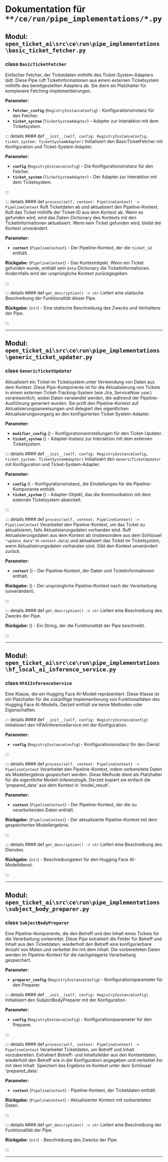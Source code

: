 # Dokumentation für `**/ce/run/pipe_implementations/*.py`

## Modul: `open_ticket_ai\src\ce\run\pipe_implementations\basic_ticket_fetcher.py`


### <span style='text-info'>class</span> `BasicTicketFetcher`

Einfacher Fetcher, der Ticketdaten mithilfe des Ticket-System-Adapters lädt.
Diese Pipe ruft Ticketinformationen aus einem externen Ticketsystem mithilfe des bereitgestellten Adapters ab. Sie dient als Platzhalter für komplexere Fetching-Implementierungen.

**Parameter:**

- **`fetcher_config`** (``RegistryInstanceConfig``) - Konfigurationsinstanz für den Fetcher.
- **`ticket_system`** (``TicketSystemAdapter``) - Adapter zur Interaktion mit dem Ticketsystem.


::: details #### <Badge type="info" text="method"/> <span class='text-warning'>def</span> `__init__(self, config: RegistryInstanceConfig, ticket_system: TicketSystemAdapter)`
Initialisiert den BasicTicketFetcher mit Konfiguration und Ticket-System-Adapter.

**Parameter:**

- **`config`** (``RegistryInstanceConfig``) - Die Konfigurationsinstanz für den Fetcher.
- **`ticket_system`** (``TicketSystemAdapter``) - Der Adapter zur Interaktion mit dem Ticketsystem.

:::


::: details #### <Badge type="info" text="method"/> <span class='text-warning'>def</span> `process(self, context: PipelineContext) -> PipelineContext`
Ruft Ticketdaten ab und aktualisiert den Pipeline-Kontext.
Ruft das Ticket mithilfe der Ticket-ID aus dem Kontext ab. Wenn es gefunden wird, wird das Daten-Dictionary des Kontexts mit den Ticketinformationen aktualisiert. Wenn kein Ticket gefunden wird, bleibt der Kontext unverändert.

**Parameter:**

- **`context`** (``PipelineContext``) - Der Pipeline-Kontext, der die `ticket_id` enthält.

**Rückgabe:** (``PipelineContext``) - Das Kontextobjekt. Wenn ein Ticket gefunden wurde, enthält sein `data`-Dictionary die Ticketinformationen. Andernfalls wird der ursprüngliche Kontext zurückgegeben.

:::


::: details #### <Badge type="info" text="method"/> <span class='text-warning'>def</span> `get_description() -> str`
Liefert eine statische Beschreibung der Funktionalität dieser Pipe.

**Rückgabe:** (`str`) - Eine statische Beschreibung des Zwecks und Verhaltens der Pipe.

:::


---

## Modul: `open_ticket_ai\src\ce\run\pipe_implementations\generic_ticket_updater.py`


### <span style='text-info'>class</span> `GenericTicketUpdater`

Aktualisiert ein Ticket im Ticketsystem unter Verwendung von Daten aus dem Kontext.
Diese Pipe-Komponente ist für die Aktualisierung von Tickets in einem externen Ticket-Tracking-System (wie Jira, ServiceNow usw.) verantwortlich, wobei Daten verwendet werden, die während der Pipeline-Ausführung generiert wurden. Sie prüft den Pipeline-Kontext auf Aktualisierungsanweisungen und delegiert den eigentlichen Aktualisierungsvorgang an den konfigurierten Ticket-System-Adapter.

**Parameter:**

- **`modifier_config`** () - Konfigurationseinstellungen für den Ticket-Updater.
- **`ticket_system`** () - Adapter-Instanz zur Interaktion mit dem externen Ticketsystem.


::: details #### <Badge type="info" text="method"/> <span class='text-warning'>def</span> `__init__(self, config: RegistryInstanceConfig, ticket_system: TicketSystemAdapter)`
Initialisiert den `GenericTicketUpdater` mit Konfiguration und Ticket-System-Adapter.

**Parameter:**

- **`config`** () - Konfigurationsinstanz, die Einstellungen für die Pipeline-Komponente enthält.
- **`ticket_system`** () - Adapter-Objekt, das die Kommunikation mit dem externen Ticketsystem abwickelt.

:::


::: details #### <Badge type="info" text="method"/> <span class='text-warning'>def</span> `process(self, context: PipelineContext) -> PipelineContext`
Verarbeitet den Pipeline-Kontext, um das Ticket zu aktualisieren, falls Aktualisierungsdaten vorhanden sind.
Ruft Aktualisierungsdaten aus dem Kontext ab (insbesondere aus dem Schlüssel `"update_data"` in `context.data`) und aktualisiert das Ticket im Ticketsystem, wenn Aktualisierungsdaten vorhanden sind. Gibt den Kontext unverändert zurück.

**Parameter:**

- **`context`** () - Der Pipeline-Kontext, der Daten und Ticketinformationen enthält.

**Rückgabe:** () - Der ursprüngliche Pipeline-Kontext nach der Verarbeitung (unverändert).

:::


::: details #### <Badge type="info" text="method"/> <span class='text-warning'>def</span> `get_description() -> str`
Liefert eine Beschreibung des Zwecks der Pipe.

**Rückgabe:** () - Ein String, der die Funktionalität der Pipe beschreibt.

:::


---

## Modul: `open_ticket_ai\src\ce\run\pipe_implementations\hf_local_ai_inference_service.py`


### <span style='text-info'>class</span> `HFAIInferenceService`

Eine Klasse, die ein Hugging Face AI-Modell repräsentiert.
Diese Klasse ist ein Platzhalter für die zukünftige Implementierung von Funktionalitäten des Hugging Face AI-Modells. Derzeit enthält sie keine Methoden oder Eigenschaften.


::: details #### <Badge type="info" text="method"/> <span class='text-warning'>def</span> `__init__(self, config: RegistryInstanceConfig)`
Initialisiert den HFAIInferenceService mit der Konfiguration.

**Parameter:**

- **`config`** (`RegistryInstanceConfig`) - Konfigurationsinstanz für den Dienst.

:::


::: details #### <Badge type="info" text="method"/> <span class='text-warning'>def</span> `process(self, context: PipelineContext) -> PipelineContext`
Verarbeitet den Pipeline-Kontext, indem vorbereitete Daten als Modellergebnis gespeichert werden.
Diese Methode dient als Platzhalter für die eigentliche Modell-Inferenzlogik. Derzeit kopiert sie einfach die 'prepared_data' aus dem Kontext in 'model_result'.

**Parameter:**

- **`context`** (`PipelineContext`) - Der Pipeline-Kontext, der die zu verarbeitenden Daten enthält.

**Rückgabe:** (`PipelineContext`) - Der aktualisierte Pipeline-Kontext mit dem gespeicherten Modellergebnis.

:::


::: details #### <Badge type="info" text="method"/> <span class='text-warning'>def</span> `get_description() -> str`
Liefert eine Beschreibung des Dienstes.

**Rückgabe:** (`str`) - Beschreibungstext für den Hugging Face AI-Modelldienst.

:::


---

## Modul: `open_ticket_ai\src\ce\run\pipe_implementations\subject_body_preparer.py`


### <span style='text-info'>class</span> `SubjectBodyPreparer`

Eine Pipeline-Komponente, die den Betreff und den Inhalt eines Tickets für die Verarbeitung vorbereitet.
Diese Pipe extrahiert die Felder für Betreff und Inhalt aus den Ticketdaten, wiederholt den Betreff eine konfigurierbare Anzahl von Malen und verkettet ihn mit dem Inhalt. Die vorbereiteten Daten werden im Pipeline-Kontext für die nachgelagerte Verarbeitung gespeichert.

**Parameter:**

- **`preparer_config`** (`RegistryInstanceConfig`) - Konfigurationsparameter für den Preparer.


::: details #### <Badge type="info" text="method"/> <span class='text-warning'>def</span> `__init__(self, config: RegistryInstanceConfig)`
Initialisiert den SubjectBodyPreparer mit der Konfiguration.

**Parameter:**

- **`config`** (`RegistryInstanceConfig`) - Konfigurationsparameter für den Preparer.

:::


::: details #### <Badge type="info" text="method"/> <span class='text-warning'>def</span> `process(self, context: PipelineContext) -> PipelineContext`
Verarbeitet Ticketdaten, um Betreff und Inhalt vorzubereiten.
Extrahiert Betreff- und Inhaltsfelder aus den Kontextdaten, wiederholt den Betreff wie in der Konfiguration angegeben und verkettet ihn mit dem Inhalt. Speichert das Ergebnis im Kontext unter dem Schlüssel 'prepared_data'.

**Parameter:**

- **`context`** (`PipelineContext`) - Pipeline-Kontext, der Ticketdaten enthält.

**Rückgabe:** (`PipelineContext`) - Aktualisierter Kontext mit vorbereiteten Daten.

:::


::: details #### <Badge type="info" text="method"/> <span class='text-warning'>def</span> `get_description() -> str`
Liefert eine Beschreibung der Funktionalität der Pipe.

**Rückgabe:** (`str`) - Beschreibung des Zwecks der Pipe.

:::


---